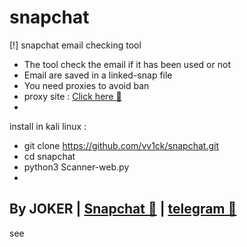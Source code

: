# snapchat

[!] snapchat email checking tool
- The tool check the email if it has     been used or not
- Email are saved in a linked-snap file
- You need proxies to avoid ban
- proxy site : <a href="https://proxyscrape.com/free-proxy-list">Click here 🏓</a>
-
install in kali linux :
- git clone https://github.com/vv1ck/snapchat.git
- cd snapchat
- python3 Scanner-web.py
-
By JOKER | <a class="" href="https://www.snapchat.com/add/jokermr5oos4800?">Snapchat 👻</a> | <a class="" href="http://t.me/vv1ck">telegram 🔷</a>
-
see

